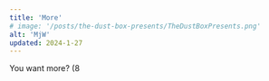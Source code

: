 ```yaml
---
title: 'More'
# image: '/posts/the-dust-box-presents/TheDustBoxPresents.png'
alt: 'MjW'
updated: 2024-1-27
---
```


You want more? (8
